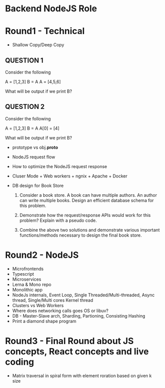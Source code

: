 # Backend NodeJS Role

# Round1 - Technical

- Shallow Copy/Deep Copy

## QUESTION 1

Consider the following

A = [1,2,3]
B = A
A = [4,5,6]

What will be output if we print B?

## QUESTION 2

Consider the following

A = [1,2,3]
B = A
A[0] = [4]

What will be output if we print B?

- prototype vs obj.**proto**
- NodeJS request flow
- How to optimize the NodeJS request response
- Cluser Mode + Web workers + ngnix + Apache + Docker
- DB design for Book Store

  1. Consider a book store. A book can have multiple authors. An author can write multiple books. Design an efficient database schema for this problem.
  2. Demonstrate how the request/response APIs would work for this problem? Explain with a pseudo code.

  3. Combine the above two solutions and demonstrate various important functions/methods necessary to design the final book store.

# Round2 - NodeJS

- Microfrontends
- Typescript
- Microservices
- Lerna & Mono repo
- Monolithic app
- NodeJs internals, Event Loop, Single Threaded/Multi-threaded, Async thread, Single/Multi cores
  Kernel thread
- Clusters vs Web Workers
- Where does networking calls goes OS or libuv?
- DB - Master-Slave arch, Sharding, Partioning, Consisting Hashing
- Print a diamond shape program

# Round3 - Final Round about JS concepts, React concepts and live coding

- Matrix traversal in spiral form with element roration based on given k size
